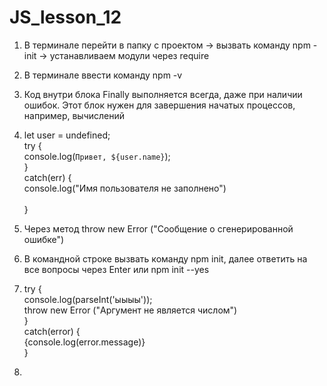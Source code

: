 # JS_lesson_12
1. В терминале перейти в папку с проектом -> вызвать команду npm -init -> устанавливаем модули через require <br>
2. В терминале ввести команду npm -v<br>
3. Код внутри блока Finally выполняется всегда, даже при наличии ошибок. Этот блок нужен для завершения начатых процессов, например, вычислений  <br>
4. let user = undefined;<br>
  try {  <br>
    console.log(`Привет, ${user.name}`);<br>
  }<br>
  catch(err) {<br>
    console.log("Имя пользователя не заполнено")<br>  
  }<br>
5. Через метод throw new Error ("Cообщение о сгенерированной ошибке")
6. В командной строке вызвать команду npm init, далее ответить на все вопросы через Enter или npm init --yes<br>
7. try {<br>
      console.log(parseInt('ыыыы'));  <br>
      throw new Error ("Аргумент не является числом")<br>
  }<br>
  catch(error) {<br>
    {console.log(error.message)}<br>
  }<br>
  
 8.

